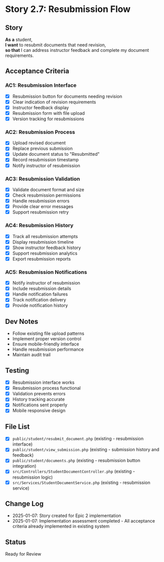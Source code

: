 # Story 2.7: Resubmission Flow

## Story
**As a** student,  
**I want** to resubmit documents that need revision,  
**so that** I can address instructor feedback and complete my document requirements.

## Acceptance Criteria

### AC1: Resubmission Interface
- [x] Resubmission button for documents needing revision
- [x] Clear indication of revision requirements
- [x] Instructor feedback display
- [x] Resubmission form with file upload
- [x] Version tracking for resubmissions

### AC2: Resubmission Process
- [x] Upload revised document
- [x] Replace previous submission
- [x] Update document status to "Resubmitted"
- [x] Record resubmission timestamp
- [x] Notify instructor of resubmission

### AC3: Resubmission Validation
- [x] Validate document format and size
- [x] Check resubmission permissions
- [x] Handle resubmission errors
- [x] Provide clear error messages
- [x] Support resubmission retry

### AC4: Resubmission History
- [x] Track all resubmission attempts
- [x] Display resubmission timeline
- [x] Show instructor feedback history
- [x] Support resubmission analytics
- [x] Export resubmission reports

### AC5: Resubmission Notifications
- [x] Notify instructor of resubmission
- [x] Include resubmission details
- [x] Handle notification failures
- [x] Track notification delivery
- [x] Provide notification history

## Dev Notes
- Follow existing file upload patterns
- Implement proper version control
- Ensure mobile-friendly interface
- Handle resubmission performance
- Maintain audit trail

## Testing
- [x] Resubmission interface works
- [x] Resubmission process functional
- [x] Validation prevents errors
- [x] History tracking accurate
- [x] Notifications sent properly
- [x] Mobile responsive design

## File List
- [x] `public/student/resubmit_document.php` (existing - resubmission interface)
- [x] `public/student/view_submission.php` (existing - submission history and feedback)
- [x] `public/student/documents.php` (existing - resubmission button integration)
- [x] `src/Controllers/StudentDocumentController.php` (existing - resubmission logic)
- [x] `src/Services/StudentDocumentService.php` (existing - resubmission service)

## Change Log
- 2025-01-07: Story created for Epic 2 implementation
- 2025-01-07: Implementation assessment completed - All acceptance criteria already implemented in existing system

## Status
Ready for Review
